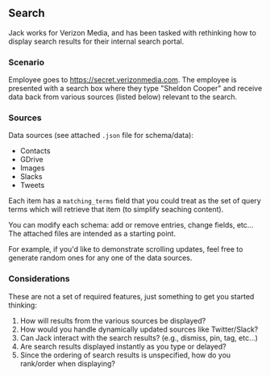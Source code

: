## Search
Jack works for Verizon Media, and has been tasked with rethinking how to display search results for their internal search portal.

### Scenario
Employee goes to https://secret.verizonmedia.com. The employee is presented with a search box where they type "Sheldon Cooper" and receive data back from various sources (listed below) relevant to the search.

### Sources
Data sources (see attached `.json` file for schema/data):
- Contacts
- GDrive
- Images
- Slacks
- Tweets

Each item has a `matching_terms` field that you could treat as the set of query terms which will retrieve that item (to simplify seaching content).

You can modify each schema: add or remove entries, change fields, etc... The attached files are intended as a starting point.

For example, if you'd like to demonstrate scrolling updates, feel free to generate random ones for any one of the data sources.

### Considerations
These are not a set of required features, just something to get you started thinking:
1. How will results from the various sources be displayed?
2. How would you handle dynamically updated sources like Twitter/Slack?
3. Can Jack interact with the search results? (e.g., dismiss, pin, tag, etc...)
4. Are search results displayed instantly as you type or delayed?
5. Since the ordering of search results is unspecified, how do you rank/order when displaying?
